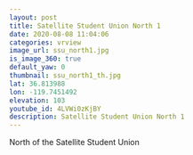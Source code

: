 ```yaml
---
layout: post
title: Satellite Student Union North 1
date: 2020-08-08 11:04:06
categories: vrview
image_url: ssu_north1.jpg
is_image_360: true
default_yaw: 0
thumbnail: ssu_north1_th.jpg
lat: 36.813988
lon: -119.7451492
elevation: 103
youtube_id: 4LVWi0zKjBY
description: Satellite Student Union North 1
---
```

North of the Satellite Student Union
